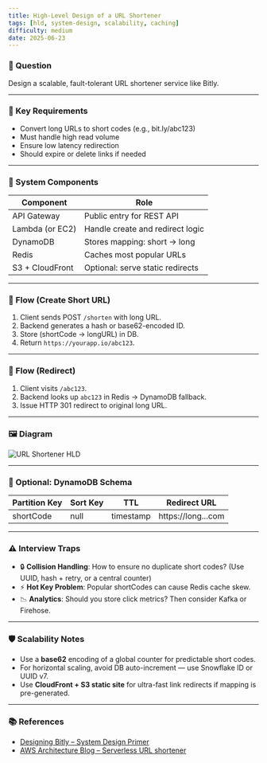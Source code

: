 ```yaml
---
title: High-Level Design of a URL Shortener
tags: [hld, system-design, scalability, caching]
difficulty: medium
date: 2025-06-23
---
```


### 📌 Question  
Design a scalable, fault-tolerant URL shortener service like Bitly.

---

### 🧠 Key Requirements

- Convert long URLs to short codes (e.g., bit.ly/abc123)
- Must handle high read volume
- Ensure low latency redirection
- Should expire or delete links if needed

---

### 🧱 System Components

| Component       | Role                            |
|-----------------|---------------------------------|
| API Gateway     | Public entry for REST API       |
| Lambda (or EC2) | Handle create and redirect logic|
| DynamoDB        | Stores mapping: short -> long   |
| Redis           | Caches most popular URLs        |
| S3 + CloudFront | Optional: serve static redirects|

---

### 🧭 Flow (Create Short URL)

1. Client sends POST `/shorten` with long URL.
2. Backend generates a hash or base62-encoded ID.
3. Store (shortCode → longURL) in DB.
4. Return `https://yourapp.io/abc123`.

---

### 🔁 Flow (Redirect)

1. Client visits `/abc123`.
2. Backend looks up `abc123` in Redis → DynamoDB fallback.
3. Issue HTTP 301 redirect to original long URL.

---

### 🖼️ Diagram

![URL Shortener HLD](/effective-swe-concepts/images/url-shortener-hld.jpg)

---

### 🧪 Optional: DynamoDB Schema

| Partition Key | Sort Key | TTL       | Redirect URL       |
|---------------|----------|-----------|--------------------|
| shortCode     | null     | timestamp | https://long...com |

---

### ⚠️ Interview Traps

- 🔒 **Collision Handling**: How to ensure no duplicate short codes? (Use UUID, hash + retry, or a central counter)
- ⚡ **Hot Key Problem**: Popular shortCodes can cause Redis cache skew.
- 📉 **Analytics**: Should you store click metrics? Then consider Kafka or Firehose.

---

### 🛡️ Scalability Notes

- Use a **base62** encoding of a global counter for predictable short codes.
- For horizontal scaling, avoid DB auto-increment — use Snowflake ID or UUID v7.
- Use **CloudFront + S3 static site** for ultra-fast link redirects if mapping is pre-generated.

---

### 📚 References

- [Designing Bitly – System Design Primer](https://github.com/donnemartin/system-design-primer)
- [AWS Architecture Blog – Serverless URL shortener](https://aws.amazon.com/blogs/compute/building-a-serverless-url-shortener/)
